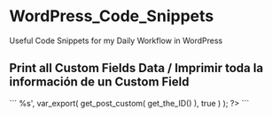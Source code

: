 # WordPress_Code_Snippets
Useful Code Snippets for my Daily Workflow in WordPress
<h2>Print all Custom Fields Data / Imprimir toda la información de un Custom Field</h2>
```
<?php printf( '<pre>%s</pre>', var_export( get_post_custom( get_the_ID() ), true ) ); ?>
```